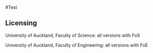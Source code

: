 #Test

## Licensing

University of Auckland, Faculty of Science: all versions with FoS 

University of Auckland, Faculty of Engineering: all versions with FoE

